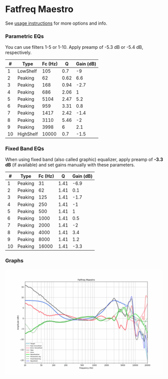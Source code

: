 # Fatfreq Maestro
See [usage instructions](https://github.com/jaakkopasanen/AutoEq#usage) for more options and info.

### Parametric EQs
You can use filters 1-5 or 1-10. Apply preamp of -5.3 dB or -5.4 dB, respectively.

|   # | Type      |   Fc (Hz) |    Q |   Gain (dB) |
|-----|-----------|-----------|------|-------------|
|   1 | LowShelf  |       105 | 0.7  |        -9   |
|   2 | Peaking   |        62 | 0.62 |         6.6 |
|   3 | Peaking   |       168 | 0.94 |        -2.7 |
|   4 | Peaking   |       686 | 2.06 |         1   |
|   5 | Peaking   |      5104 | 2.47 |         5.2 |
|   6 | Peaking   |       959 | 3.31 |         0.8 |
|   7 | Peaking   |      1417 | 2.42 |        -1.4 |
|   8 | Peaking   |      3110 | 5.46 |        -2   |
|   9 | Peaking   |      3998 | 6    |         2.1 |
|  10 | HighShelf |     10000 | 0.7  |        -1.5 |

### Fixed Band EQs
When using fixed band (also called graphic) equalizer, apply preamp of **-3.3 dB** (if available) and set gains manually with these parameters.

|   # | Type    |   Fc (Hz) |    Q |   Gain (dB) |
|-----|---------|-----------|------|-------------|
|   1 | Peaking |        31 | 1.41 |        -6.9 |
|   2 | Peaking |        62 | 1.41 |         0.1 |
|   3 | Peaking |       125 | 1.41 |        -1.7 |
|   4 | Peaking |       250 | 1.41 |        -1   |
|   5 | Peaking |       500 | 1.41 |         1   |
|   6 | Peaking |      1000 | 1.41 |         0.5 |
|   7 | Peaking |      2000 | 1.41 |        -2   |
|   8 | Peaking |      4000 | 1.41 |         3.4 |
|   9 | Peaking |      8000 | 1.41 |         1.2 |
|  10 | Peaking |     16000 | 1.41 |        -3.3 |

### Graphs
![](./Fatfreq%20Maestro.png)
